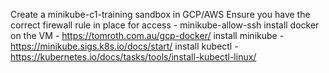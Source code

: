 Create a minikube-c1-training sandbox in GCP/AWS
Ensure you have the correct firewall rule in place for access - minikube-allow-ssh
install docker on the VM - https://tomroth.com.au/gcp-docker/
install minikube - https://minikube.sigs.k8s.io/docs/start/
install kubectl - https://kubernetes.io/docs/tasks/tools/install-kubectl-linux/

